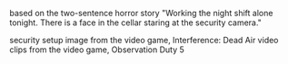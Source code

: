based on the two-sentence horror story
"Working the night shift alone tonight. There is a face in the cellar staring at the security camera."

security setup image from the video game, Interference: Dead Air
video clips from the video game, Observation Duty 5
